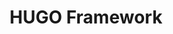 ---
title: HUGO Framework
desription: Adéntrate en el universo de Hugo, el revolucionario framework para sitios estáticos. En DacaDev</>, te ofrecemos guías detalladas, consejos prácticos y las últimas actualizaciones para que domines este poderoso herramienta. Aprende a crear sitios web rápidos, eficientes y seguros con Hugo. ¡Empieza tu viaje en el desarrollo web con nosotros!
banner: tags/hugo/img/hugo-banner.png
---